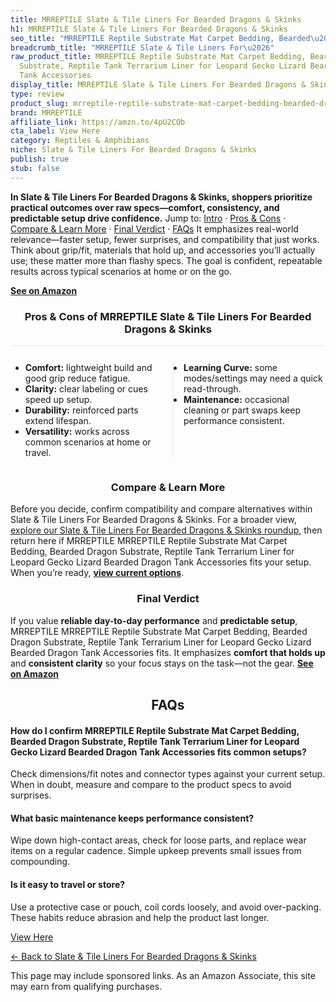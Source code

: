 ```yaml
---
title: MRREPTILE Slate & Tile Liners For Bearded Dragons & Skinks
h1: MRREPTILE Slate & Tile Liners For Bearded Dragons & Skinks
seo_title: "MRREPTILE Reptile Substrate Mat Carpet Bedding, Bearded\u2026"
breadcrumb_title: "MRREPTILE Slate & Tile Liners For\u2026"
raw_product_title: MRREPTILE Reptile Substrate Mat Carpet Bedding, Bearded Dragon
  Substrate, Reptile Tank Terrarium Liner for Leopard Gecko Lizard Bearded Dragon
  Tank Accessories
display_title: MRREPTILE Slate & Tile Liners For Bearded Dragons & Skinks
type: review
product_slug: mrreptile-reptile-substrate-mat-carpet-bedding-bearded-dragon-substrate-99b621da
brand: MRREPTILE
affiliate_link: https://amzn.to/4pU2CQb
cta_label: View Here
category: Reptiles & Amphibians
niche: Slate & Tile Liners For Bearded Dragons & Skinks
publish: true
stub: false
---
```


<div id="intro" class="full-width"><p><strong>In Slate & Tile Liners For Bearded Dragons & Skinks, shoppers prioritize practical outcomes over raw specs&mdash;comfort, consistency, and predictable setup drive confidence.</strong> Jump to: <a href="#intro">Intro</a> · <a href="#pros-cons">Pros &amp; Cons</a> · <a href="#compare-more">Compare &amp; Learn More</a> · <a href="#verdict">Final Verdict</a> · <a href="#faqs">FAQs</a> It emphasizes real-world relevance&mdash;faster setup, fewer surprises, and compatibility that just works. Think about grip/fit, materials that hold up, and accessories you’ll actually use; these matter more than flashy specs. The goal is confident, repeatable results across typical scenarios at home or on the go.</p><p><a href="https://amzn.to/4pU2CQb" rel="nofollow sponsored noopener" target="_blank"><strong>See on Amazon</strong></a></p></div>
<h3 id="pros-cons" style="text-align:center;">Pros &amp; Cons of MRREPTILE Slate & Tile Liners For Bearded Dragons & Skinks</h3>
<div class="pc-grid" style="display:grid;grid-template-columns:1fr 1fr;gap:16px;border-top:1px solid #e5e7eb;padding-top:12px;">
  <ul>
    <li><strong>Comfort:</strong> lightweight build and good grip reduce fatigue.</li>
    <li><strong>Clarity:</strong> clear labeling or cues speed up setup.</li>
    <li><strong>Durability:</strong> reinforced parts extend lifespan.</li>
    <li><strong>Versatility:</strong> works across common scenarios at home or travel.</li>
  </ul>
  <ul style="border-left:1px solid #e5e7eb;padding-left:16px;">
    <li><strong>Learning Curve:</strong> some modes/settings may need a quick read-through.</li>
    <li><strong>Maintenance:</strong> occasional cleaning or part swaps keep performance consistent.</li>
  </ul>
</div>


<h3 id="compare-more" style="text-align:center;">Compare &amp; Learn More</h3>
<p>Before you decide, confirm compatibility and compare alternatives within Slate & Tile Liners For Bearded Dragons & Skinks. For a broader view, <a href="#">explore our Slate & Tile Liners For Bearded Dragons & Skinks roundup</a>, then return here if MRREPTILE MRREPTILE Reptile Substrate Mat Carpet Bedding, Bearded Dragon Substrate, Reptile Tank Terrarium Liner for Leopard Gecko Lizard Bearded Dragon Tank Accessories fits your setup. When you’re ready, <a href="https://amzn.to/4pU2CQb" rel="nofollow sponsored noopener" target="_blank"><strong>view current options</strong></a>.</p>

<h3 id="verdict" style="text-align:center;">Final Verdict</h3>
<p>If you value <strong>reliable day-to-day performance</strong> and <strong>predictable setup</strong>, MRREPTILE MRREPTILE Reptile Substrate Mat Carpet Bedding, Bearded Dragon Substrate, Reptile Tank Terrarium Liner for Leopard Gecko Lizard Bearded Dragon Tank Accessories fits. It emphasizes <strong>comfort that holds up</strong> and <strong>consistent clarity</strong> so your focus stays on the task&mdash;not the gear. <a href="https://amzn.to/4pU2CQb" rel="nofollow sponsored noopener" target="_blank"><strong>See on Amazon</strong></a></p>

<h2 id="faqs" style="text-align:center;">FAQs</h2>
<h4><strong>How do I confirm MRREPTILE Reptile Substrate Mat Carpet Bedding, Bearded Dragon Substrate, Reptile Tank Terrarium Liner for Leopard Gecko Lizard Bearded Dragon Tank Accessories fits common setups?</strong></h4>
<p>Check dimensions/fit notes and connector types against your current setup. When in doubt, measure and compare to the product specs to avoid surprises.</p>
<h4><strong>What basic maintenance keeps performance consistent?</strong></h4>
<p>Wipe down high-contact areas, check for loose parts, and replace wear items on a regular cadence. Simple upkeep prevents small issues from compounding.</p>
<h4><strong>Is it easy to travel or store?</strong></h4>
<p>Use a protective case or pouch, coil cords loosely, and avoid over-packing. These habits reduce abrasion and help the product last longer.</p>

<p><a class="btn" href="https://amzn.to/4pU2CQb" target="_blank" rel="nofollow sponsored noopener">View Here</a></p>
<p><a href="/roundups/reptiles-amphibians/slate-tile-liners-for-bearded-dragons-skinks/">← Back to Slate & Tile Liners For Bearded Dragons & Skinks</a></p>
<aside class="disclosure">This page may include sponsored links. As an Amazon Associate, this site may earn from qualifying purchases.</aside>
